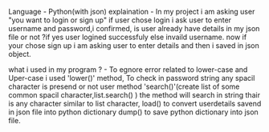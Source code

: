 Language - Python(with json)
explaination - In my project i am asking user "you want to login or sign up" if user chose login i ask user to enter username and password,i confirmed, is user already have details in my json file or not ?if yes user logined successfuly else invaild username.
now if your chose sign up i am asking user to enter details and then i saved in json object.

what i used in my program ? - To egnore error related to lower-case and Uper-case i used 'lower()' method,
                              To check in password string any spacil character is presend or not user method 'search()'(create list of some common spacil character,list.search() ) the method will search in string thair is any character similar to list character,
                              load() to convert userdetails savend in json file into python dictionary
                              dump() to save python dictionary into json file.
